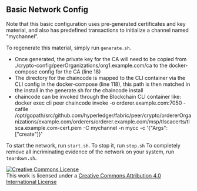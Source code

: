 ## Basic Network Config

Note that this basic configuration uses pre-generated certificates and
key material, and also has predefined transactions to initialize a 
channel named "mychannel".

To regenerate this material, simply run ``generate.sh``.

 - Once generated, the private key for the CA will need to be copied from ./crypto-config/peerOrganizations/org1.example.com/ca to the docker-compose config for the CA (line 18)
 - The directory for the chaincode is mapped to the CLI container via the CLI config in the docker-compose (line 118), this path is then matched in the install in the generate.sh for the chaincode install
 - chaincode can be invoked through the Blockchain CLI container like: docker exec cli peer chaincode invoke -o orderer.example.com:7050 -cafile /opt/gopath/src/github.com/hyperledger/fabric/peer/crypto/ordererOrganizations/example.com/orderers/orderer.example.com/msp/tlscacerts/tlsca.example.com-cert.pem -C mychannel -n mycc -c '{"Args":["create"]}'

To start the network, run ``start.sh``.
To stop it, run ``stop.sh``
To completely remove all incriminating evidence of the network
on your system, run ``teardown.sh``.

<a rel="license" href="http://creativecommons.org/licenses/by/4.0/"><img alt="Creative Commons License" style="border-width:0" src="https://i.creativecommons.org/l/by/4.0/88x31.png" /></a><br />This work is licensed under a <a rel="license" href="http://creativecommons.org/licenses/by/4.0/">Creative Commons Attribution 4.0 International License</a>
